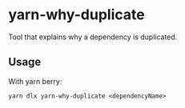 # yarn-why-duplicate

Tool that explains why a dependency is duplicated.

## Usage

With yarn berry:

```
yarn dlx yarn-why-duplicate <dependencyName>
```
